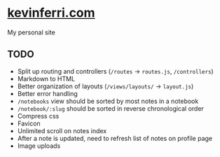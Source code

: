 #  [kevinferri.com](http://kevinferri.com)

My personal site

## TODO

* Split up routing and controllers (`/routes` -> `routes.js`, `/controllers`)
* Markdown to HTML
* Better organization of layouts (`/views/layouts/` -> `layout.js`)
* Better error handling
* `/notebooks` view should be sorted by most notes in a notebook
* `/notebook/:slug` should be sorted in reverse chronological order
* Compress css
* Favicon
* Unlimited scroll on notes index
* After a note is updated, need to refresh list of notes on profile page
* Image uploads
